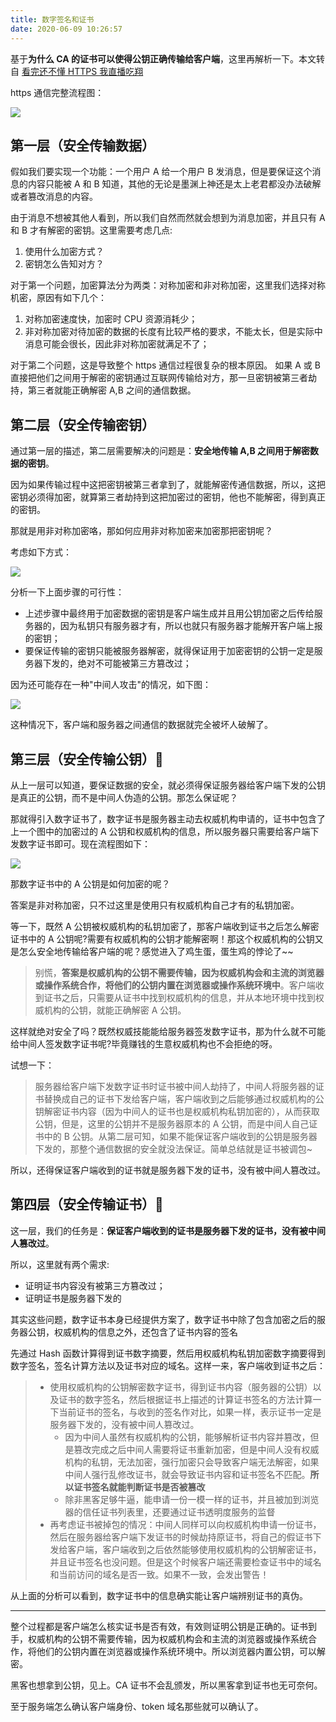 ```yaml
---
title: 数字签名和证书
date: 2020-06-09 10:26:57
---
```


基于**为什么 CA 的证书可以使得公钥正确传输给客户端**，这里再解析一下。本文转自 [看完还不懂 HTTPS 我直播吃翔](https://zhuanlan.zhihu.com/p/25976060)

https 通信完整流程图：

![](../../../assets/http/https/certificate1.png)

## 第一层（安全传输数据）

假如我们要实现一个功能：一个用户 A 给一个用户 B 发消息，但是要保证这个消息的内容只能被 A 和 B 知道，其他的无论是墨渊上神还是太上老君都没办法破解或者篡改消息的内容。

由于消息不想被其他人看到，所以我们自然而然就会想到为消息加密，并且只有 A 和 B 才有解密的密钥。这里需要考虑几点:

1. 使用什么加密方式？
2. 密钥怎么告知对方？

对于第一个问题，加密算法分为两类：对称加密和非对称加密，这里我们选择对称机密，原因有如下几个：

1. 对称加密速度快，加密时 CPU 资源消耗少；
2. 非对称加密对待加密的数据的长度有比较严格的要求，不能太长，但是实际中消息可能会很长，因此非对称加密就满足不了；

对于第二个问题，这是导致整个 https 通信过程很复杂的根本原因。 如果 A 或 B 直接把他们之间用于解密的密钥通过互联网传输给对方，那一旦密钥被第三者劫持，第三者就能正确解密 A,B 之间的通信数据。

## 第二层（安全传输密钥）

通过第一层的描述，第二层需要解决的问题是：**安全地传输 A,B 之间用于解密数据的密钥**。

因为如果传输过程中这把密钥被第三者拿到了，就能解密传通信数据，所以，这把密钥必须得加密，就算第三者劫持到这把加密过的密钥，他也不能解密，得到真正的密钥。

那就是用非对称加密咯，那如何应用非对称加密来加密那把密钥呢？

考虑如下方式：

![](../../../assets/http/https/certificate2.png)

分析一下上面步骤的可行性：

- 上述步骤中最终用于加密数据的密钥是客户端生成并且用公钥加密之后传给服务器的，因为私钥只有服务器才有，所以也就只有服务器才能解开客户端上报的密钥；
- 要保证传输的密钥只能被服务器解密，就得保证用于加密密钥的公钥一定是服务器下发的，绝对不可能被第三方篡改过；

因为还可能存在一种"中间人攻击"的情况，如下图：

![](../../../assets/http/https/certificate3.png)

这种情况下，客户端和服务器之间通信的数据就完全被坏人破解了。

## 第三层（安全传输公钥）🌟

从上一层可以知道，要保证数据的安全，就必须得保证服务器给客户端下发的公钥是真正的公钥，而不是中间人伪造的公钥。那怎么保证呢？

那就得引入数字证书了，数字证书是服务器主动去权威机构申请的，证书中包含了上一个图中的加密过的 A 公钥和权威机构的信息，所以服务器只需要给客户端下发数字证书即可。现在流程图如下：

![](../../../assets/http/https/certificate4.png)

那数字证书中的 A 公钥是如何加密的呢？

答案是非对称加密，只不过这里是使用只有权威机构自己才有的私钥加密。

等一下，既然 A 公钥被权威机构的私钥加密了，那客户端收到证书之后怎么解密证书中的 A 公钥呢?需要有权威机构的公钥才能解密啊！那这个权威机构的公钥又是怎么安全地传输给客户端的呢？感觉进入了鸡生蛋，蛋生鸡的悖论了~~

<blockquote class='box'>

别慌，**答案是权威机构的公钥不需要传输，因为权威机构会和主流的浏览器或操作系统合作，将他们的公钥内置在浏览器或操作系统环境中**。客户端收到证书之后，只需要从证书中找到权威机构的信息，并从本地环境中找到权威机构的公钥，就能正确解密 A 公钥。

</blockquote>

这样就绝对安全了吗？既然权威技能能给服务器签发数字证书，那为什么就不可能给中间人签发数字证书呢?毕竟赚钱的生意权威机构也不会拒绝的呀。

试想一下：

<blockquote class='box'>

服务器给客户端下发数字证书时证书被中间人劫持了，中间人将服务器的证书替换成自己的证书下发给客户端，客户端收到之后能够通过权威机构的公钥解密证书内容（因为中间人的证书也是权威机构私钥加密的），从而获取公钥，但是，这里的公钥并不是服务器原本的 A 公钥，而是中间人自己证书中的 B 公钥。从第二层可知，如果不能保证客户端收到的公钥是服务器下发的，那整个通信数据的安全就没法保证。简单总结就是证书被调包~

</blockquote>

所以，还得保证客户端收到的证书就是服务器下发的证书，没有被中间人篡改过。

## 第四层（安全传输证书）🌟

这一层，我们的任务是：**保证客户端收到的证书是服务器下发的证书，没有被中间人篡改过**。

所以，这里就有两个需求:

- 证明证书内容没有被第三方篡改过；
- 证明证书是服务器下发的

其实这些问题，数字证书本身已经提供方案了，数字证书中除了包含加密之后的服务器公钥，权威机构的信息之外，还包含了证书内容的签名

先通过 Hash 函数计算得到证书数字摘要，然后用权威机构私钥加密数字摘要得到数字签名，签名计算方法以及证书对应的域名。这样一来，客户端收到证书之后：

<blockquote class='box'>

- 使用权威机构的公钥解密数字证书，得到证书内容（服务器的公钥）以及证书的数字签名，然后根据证书上描述的计算证书签名的方法计算一下当前证书的签名，与收到的签名作对比，如果一样，表示证书一定是服务器下发的，没有被中间人篡改过。
  - 因为中间人虽然有权威机构的公钥，能够解析证书内容并篡改，但是篡改完成之后中间人需要将证书重新加密，但是中间人没有权威机构的私钥，无法加密，强行加密只会导致客户端无法解密，如果中间人强行乱修改证书，就会导致证书内容和证书签名不匹配。**所以证书签名就能判断证书是否被篡改**
  - 除非黑客足够牛逼，能申请一份一模一样的证书，并且被加到浏览器的信任证书列表里，还要通过证书透明度服务的监督
- 再考虑证书被掉包的情况：中间人同样可以向权威机构申请一份证书，然后在服务器给客户端下发证书的时候劫持原证书，将自己的假证书下发给客户端，客户端收到之后依然能够使用权威机构的公钥解密证书，并且证书签名也没问题。但是这个时候客户端还需要检查证书中的域名和当前访问的域名是否一致。如果不一致，会发出警告！

</blockquote>

从上面的分析可以看到，数字证书中的信息确实能让客户端辨别证书的真伪。

---

整个过程都是客户端怎么核实证书是否有效，有效则证明公钥是正确的。证书到手，权威机构的公钥不需要传输，因为权威机构会和主流的浏览器或操作系统合作，将他们的公钥内置在浏览器或操作系统环境中。所以浏览器内置公钥，可以解密。

黑客也想拿到公钥，见上。CA 证书不会乱颁发，所以黑客拿到证书也无可奈何。

至于服务端怎么确认客户端身份、token 域名那些就可以确认了。
